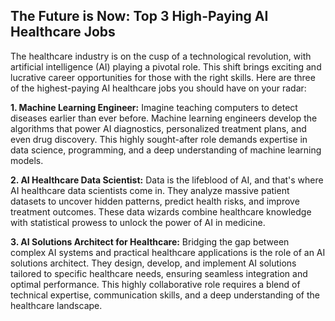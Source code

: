 ## The Future is Now: Top 3 High-Paying AI Healthcare Jobs

The healthcare industry is on the cusp of a technological revolution, with artificial intelligence (AI) playing a pivotal role. This shift brings exciting and lucrative career opportunities for those with the right skills. Here are three of the highest-paying AI healthcare jobs you should have on your radar:

**1. Machine Learning Engineer:**  Imagine teaching computers to detect diseases earlier than ever before. Machine learning engineers develop the algorithms that power AI diagnostics, personalized treatment plans, and even drug discovery. This highly sought-after role demands expertise in data science, programming, and a deep understanding of machine learning models. 

**2. AI Healthcare Data Scientist:**  Data is the lifeblood of AI, and that's where AI healthcare data scientists come in. They analyze massive patient datasets to uncover hidden patterns, predict health risks, and improve treatment outcomes. These data wizards combine healthcare knowledge with statistical prowess to unlock the power of AI in medicine. 

**3.  AI Solutions Architect for Healthcare:**  Bridging the gap between complex AI systems and practical healthcare applications is the role of an AI solutions architect. They design, develop, and implement AI solutions tailored to specific healthcare needs, ensuring seamless integration and optimal performance. This highly collaborative role requires a blend of technical expertise, communication skills, and a deep understanding of the healthcare landscape.